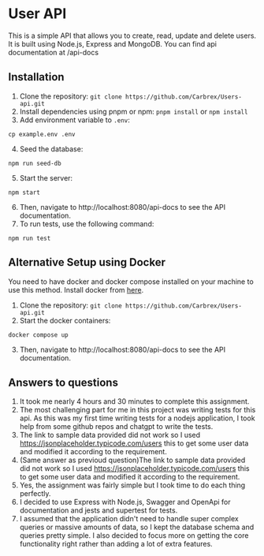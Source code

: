 # User API
This is a simple API that allows you to create, read, update and delete users. It is built using Node.js, Express and MongoDB.
You can find api documentation at /api-docs

## Installation
1. Clone the repository: `git clone https://github.com/Carbrex/Users-api.git`
2. Install dependencies using pnpm or npm: `pnpm install` or `npm install`
3. Add environment variable to `.env`:
```
cp example.env .env
```
4. Seed the database:
```
npm run seed-db
```
5. Start the server: 
```
npm start
```
6. Then, navigate to http://localhost:8080/api-docs to see the API documentation.
7. To run tests, use the following command:
```
npm run test
```

## Alternative Setup using Docker
You need to have docker and docker compose installed on your machine to use this method. Install docker from [here](https://docs.docker.com/get-docker/).
1. Clone the repository: `git clone https://github.com/Carbrex/Users-api.git`
2. Start the docker containers:
```
docker compose up
```
3. Then, navigate to http://localhost:8080/api-docs to see the API documentation.

## Answers to questions
1. It took me nearly 4 hours and 30 minutes to complete this assignment.
2. The most challenging part for me in this project was writing tests for this api. As this was my first time writing tests for a nodejs application, I took help from some github repos and chatgpt to write the tests.
3. The link to sample data provided did not work so I used https://jsonplaceholder.typicode.com/users this to get some user data and modified it according to the requirement.
4. (Same answer as previoud question)The link to sample data provided did not work so I used https://jsonplaceholder.typicode.com/users this to get some user data and modified it according to the requirement.
5. Yes, the assignment was fairly simple but I took time to do each thing perfectly.
6. I decided to use Express with Node.js, Swagger and OpenApi for documentation and jests and supertest for tests.
7. I assumed that the application didn't need to handle super complex queries or massive amounts of data, so I kept the database schema and queries pretty simple. I also decided to focus more on getting the core functionality right rather than adding a lot of extra features.
